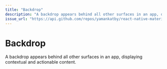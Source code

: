 ```yaml
---
title: "Backdrop"
description: "A backdrop appears behind all other surfaces in an app, displaying contextual and actionable content."
issue_url: "https://api.github.com/repos/yamankatby/react-native-material/issues/28"
---
```


# Backdrop

A backdrop appears behind all other surfaces in an app, displaying contextual and actionable content.
